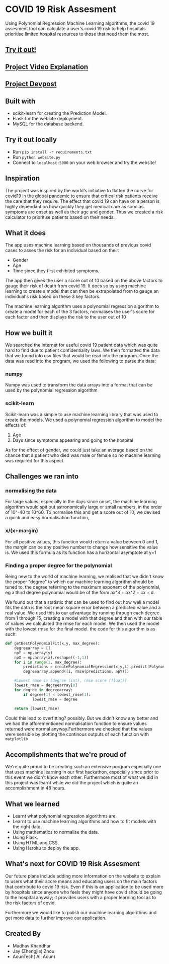 # COVID 19 Risk Assesment

Using Polynomial Regression Machine Learning algorithms, the covid 19 assesment tool can calculate a user's covid 19 risk to help hospitals prioritise limited hospital resources to those that need them the most.

## [Try it out!](https://mun-online.herokuapp.com/)

## [Project Video Explanation](https://www.youtube.com/watch?v=GaMl2lgCVcc)

## [Project Devpost](https://devpost.com/software/covid-19-risk-assesment-k0xcm6)

## Built with

* scikit-learn for creating the Prediction Model.
* Flask for the website deployment.
* MySQL for the database backend.

## Try it out locally

* Run `pip install -r requirements.txt`
* Run `python website.py`
* Connect to `localhost:5000` on your web browser and try the website!

## Inspiration
The project was inspired by the world's initiative to flatten the curve for covid19 in the global pandemic to ensure that critical risk patients receive the care that they require. The effect that covid 19 can have on a person is highly dependant on how quickly they get medical care as soon as symptoms are onset as well as their age and gender. Thus we created a risk calculator to prioritise patients based on their needs.
## What it does

The app uses machine learning based on thousands of previous covid cases to asses the risk for an individual based on their:
* Gender 
* Age
* Time since they first exhibited symptoms.

The app then gives the user a score out of 10 based on the above factors to gauge their risk of death from covid 19. It does so by using machine learning to create a model that can then be extrapolated from to gauge an individual's risk based on these 3 key factors. 

The machine learning algorithm uses a polynomial regression algorithm to create a model for each of the 3 factors, normalises the user's score for each factor and then displays the risk to the user out of 10

## How we built it

We searched the internet for useful covid 19 patient data which was quite hard to find due to patient confidentiality laws. We then formatted the data that we found into csv files that would be read into the program. Once the data was read into the program, we used the following to parse the data:

### numpy 
Numpy was used to transform the data arrays into a format that can be used by the polynomial regression algorithm 

### scikit-learn

Scikit-learn was a simple to use machine learning library that was used to create the models. We used a polynomial regression algorithm to model the effects of: 

1. Age
2. Days since symptoms appearing and going to the hospital

As for the effect of gender, we could just take an average based on the chance that a patient who died was male or female so no machine learning was required for this aspect.

## Challenges we ran into

### normalising the data 
For large values, especially in the days since onset, the machine learning algorithm would spit out astronomically large or small numbers, in the order of 10^-40 to 10^60. To normalise this and get a score out of 10, we devised a quick and easy normalisation function, 
### x/(x+margin)

For all positive values, this function would return a value between 0 and 1, the margin can be any positive number to change how sensitive the value is. We used this formula as its function has a horizontal asymptote at y=1

### Finding a proper degree for the polynomial 

Being new to the world of machine learning, we realised that we didn't know the proper "degree" to which our machine learning algorithm should be tuned to, the degree referring to the maximum exponent of the polynomial, eg a third degree polynomial would be of the form ax^3 + bx^2 + cx + d. 

We found out that a statistic that can be used to find out how well a model fits the data is the root mean square error between a predicted value and a real value. We used this to our advantage by running through each degree from 1 through 15, creating a model with that degree and then with our table of values we calculated the rmse for each model. We then used the model with the lowest rmse for the final model. the code for this algorithm is as such: 

```python
def getBestPolynomialFit(x,y, max_degree):
    degreearray = []
    npY = np.array(y)
    npX = np.array(x).reshape((-1,1))
    for i in range(1, max_degree):
        predictions = createPolynomialRegression(x,y,i).predict(PolynomialFeatures(degree=i, include_bias=False).fit_transform(npX))
        degreearray.append([i, rmse(predictions, npY)])

    #Lowest rmse is [degree (int), rmse score (float)]
    lowest_rmse = degreearray[0]
    for degree in degreearray:
        if degree[1] < lowest_rmse[1]:
            lowest_rmse = degree
    
    return (lowest_rmse)
```

Could this lead to overfitting? possibly. But we didn't know any better and we had the afforementioned normalisation function to ensure values returned were normal anyway.Furthermore we checked that the values were sensible by plotting the continous outputs of each function with `matplotlib`

## Accomplishments that we're proud of

We're quite proud to be creating such an extensive program especially one that uses machine learning in our first hackathon, especially since prior to this event we didn't know each other. Furthermore most of what we did in this project was learnt while we did the project which is quite an accomplishment in 48 hours.


## What we learned

* Learnt what polynomial regression algorithms are.
* Learnt to use machine learning algorithms and how to fit models with the right data.
* Using mathematics to normalise the data.
* Using Flask. 
* Using HTML and CSS.
* Using Heroku to deploy the app.

## What's next for COVID 19 Risk Assesment

Our future plans include adding more information on the website to explain to users what their score means and educating users on the main factors that contribute to covid 19 risk. Even if this is an application to be used more by hospitals since anyone who feels they might have covid should be going to the hospital anyway; it provides users with a proper learning tool as to the risk factors of covid. 

Furthermore we would like to polish our machine learning algorithms and get more data to further improve our application. 

## Created By 
* Madhav Khandhar
* Jay (Zhengjie) Zhou
* AounTech( Ali Aoun)
